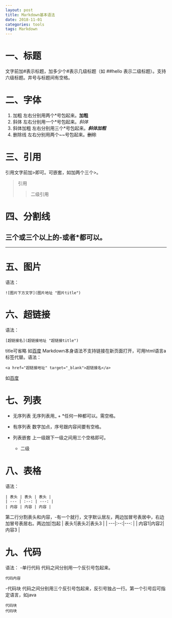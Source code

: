 ```yaml
---
layout: post
title: Markdown基本语法
date: 2018-11-01
categories: tools
tags: Markdown
---
```


# 一、标题
文字前加#表示标题，加多少个#表示几级标题（如 ##hello 表示二级标题）。支持六级标题。井号与标题间有空格。

# 二、字体
1. 加粗
左右分别用两个\*号包起来。**加粗**
2. 斜体
左右分别用一个\*号包起来。*斜体*
3. 斜体加粗
左右分别用三个\*号包起来。***斜体加粗***
4. 删除线
左右分别用两个\~\~号包起来。~~删除~~

# 三、引用
引用文字前加\>即可。可嵌套，如加两个三个\>。
>引用
>>二级引用

# 四、分割线
三个或三个以上的\-或者\*都可以。
---
***

# 五、图片
语法：

`![图片下方文字](图片地址 "图片title")`

# 六、超链接
语法：

`[超链接名](超链接地址 "超链接title")`

title可省略
如[百度](http://baidu.com)
Markdown本身语法不支持链接在新页面打开，可用html语言a标签代替。语法：

`<a href="超链接地址" target="_blank">超链接名</a>`

如<a href="http://baidu.com" target="_blank">百度</a>

# 七、列表
- 无序列表
无序列表用\_ \+ \*任何一种都可以。需空格。
- 有序列表
数字加点，序号跟内容间要有空格。
- 列表嵌套
上一级跟下一级之间用三个空格即可。
   
   - 二级

# 八、表格
语法：
```
| 表头 | 表头 | 表头 |
| --- | :--: | ---: |
| 内容 | 内容 | 内容 |
```
第二行分割表头和内容，\-有一个就行，文字默认居左，两边加冒号表居中，右边加冒号表居右。两边加|包起
| 表头1|表头2|表头3 |
| ---|:--:|---: |
| 内容1|内容2|内容3 |

# 九、代码
语法：
-单行代码
代码之间分别用一个反引号包起来。

``代码内容``

-代码块
代码之间分别用三个反引号包起来，反引号独占一行。第一个引号后可指定语言，如java
```
代码块
代码块
```
